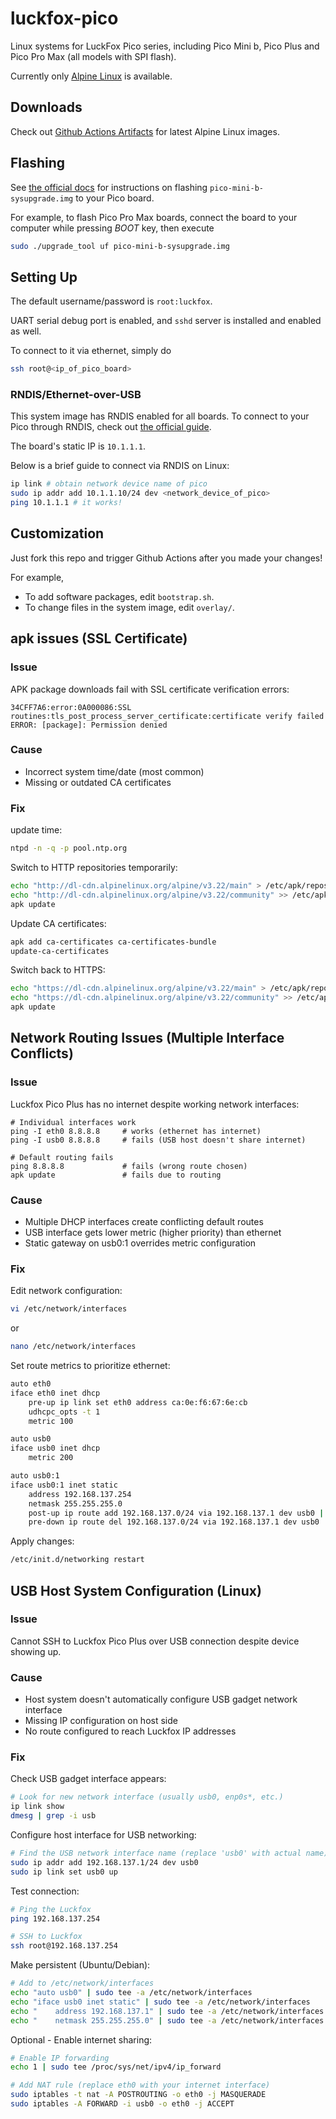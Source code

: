 # luckfox-pico

Linux systems for LuckFox Pico series, including
Pico Mini b, Pico Plus and Pico Pro Max (all models with SPI flash).

Currently only [Alpine Linux](https://alpinelinux.org/) is available.

## Downloads

Check out
[Github Actions Artifacts](https://github.com/soyflourbread/luckfox-pico/actions/workflows/main.yml)
for latest Alpine Linux images.

## Flashing

See
[the official docs](https://wiki.luckfox.com/Luckfox-Pico/Linux-MacOS-Burn-Image)
for instructions on flashing `pico-mini-b-sysupgrade.img` to your Pico board.

For example, to flash Pico Pro Max boards,
connect the board to your computer while pressing _BOOT_ key, then execute
```bash
sudo ./upgrade_tool uf pico-mini-b-sysupgrade.img
```

## Setting Up

The default username/password is `root:luckfox`.

UART serial debug port is enabled,
and `sshd` server is installed and enabled as well.

To connect to it via ethernet, simply do
```bash
ssh root@<ip_of_pico_board>
```

### RNDIS/Ethernet-over-USB

This system image has RNDIS enabled for all boards.
To connect to your Pico through RNDIS,
check out [the official guide](https://wiki.luckfox.com/Luckfox-Pico/SSH-Telnet-Login/).

The board's static IP is `10.1.1.1`.

Below is a brief guide to connect via RNDIS on Linux:
```bash
ip link # obtain network device name of pico
sudo ip addr add 10.1.1.10/24 dev <network_device_of_pico>
ping 10.1.1.1 # it works!
```

## Customization

Just fork this repo and trigger Github Actions after you made your changes!

For example,
* To add software packages, edit `bootstrap.sh`.
* To change files in the system image, edit `overlay/`.

## apk issues (SSL Certificate)

### Issue

APK package downloads fail with SSL certificate verification errors:

```text
34CFF7A6:error:0A000086:SSL routines:tls_post_process_server_certificate:certificate verify failed
ERROR: [package]: Permission denied
```

### Cause

* Incorrect system time/date (most common)
* Missing or outdated CA certificates

### Fix

update time:

```bash
ntpd -n -q -p pool.ntp.org
```

Switch to HTTP repositories temporarily:

```bash
echo "http://dl-cdn.alpinelinux.org/alpine/v3.22/main" > /etc/apk/repositories
echo "http://dl-cdn.alpinelinux.org/alpine/v3.22/community" >> /etc/apk/repositories
apk update
```

Update CA certificates:

```bash
apk add ca-certificates ca-certificates-bundle
update-ca-certificates
```

Switch back to HTTPS:

```bash
echo "https://dl-cdn.alpinelinux.org/alpine/v3.22/main" > /etc/apk/repositories
echo "https://dl-cdn.alpinelinux.org/alpine/v3.22/community" >> /etc/apk/repositories
apk update
```

## Network Routing Issues (Multiple Interface Conflicts)

### Issue

Luckfox Pico Plus has no internet despite working network interfaces:

```text
# Individual interfaces work
ping -I eth0 8.8.8.8     # works (ethernet has internet)
ping -I usb0 8.8.8.8     # fails (USB host doesn't share internet)

# Default routing fails
ping 8.8.8.8             # fails (wrong route chosen)
apk update               # fails due to routing
```

### Cause

* Multiple DHCP interfaces create conflicting default routes
* USB interface gets lower metric (higher priority) than ethernet
* Static gateway on usb0:1 overrides metric configuration

### Fix

Edit network configuration:

```bash
vi /etc/network/interfaces
```
or 
```bash
nano /etc/network/interfaces
```

Set route metrics to prioritize ethernet:

```bash
auto eth0
iface eth0 inet dhcp
    pre-up ip link set eth0 address ca:0e:f6:67:6e:cb
    udhcpc_opts -t 1
    metric 100

auto usb0
iface usb0 inet dhcp
    metric 200

auto usb0:1
iface usb0:1 inet static
    address 192.168.137.254
    netmask 255.255.255.0
    post-up ip route add 192.168.137.0/24 via 192.168.137.1 dev usb0 || true
    pre-down ip route del 192.168.137.0/24 via 192.168.137.1 dev usb0 || true
```

Apply changes:

```bash
/etc/init.d/networking restart
```

## USB Host System Configuration (Linux)

### Issue

Cannot SSH to Luckfox Pico Plus over USB connection despite device showing up.

### Cause

* Host system doesn't automatically configure USB gadget network interface
* Missing IP configuration on host side
* No route configured to reach Luckfox IP addresses

### Fix

Check USB gadget interface appears:

```bash
# Look for new network interface (usually usb0, enp0s*, etc.)
ip link show
dmesg | grep -i usb
```

Configure host interface for USB networking:

```bash
# Find the USB network interface name (replace 'usb0' with actual name)
sudo ip addr add 192.168.137.1/24 dev usb0
sudo ip link set usb0 up
```

Test connection:

```bash
# Ping the Luckfox
ping 192.168.137.254

# SSH to Luckfox
ssh root@192.168.137.254
```

Make persistent (Ubuntu/Debian):

```bash
# Add to /etc/network/interfaces
echo "auto usb0" | sudo tee -a /etc/network/interfaces
echo "iface usb0 inet static" | sudo tee -a /etc/network/interfaces
echo "    address 192.168.137.1" | sudo tee -a /etc/network/interfaces
echo "    netmask 255.255.255.0" | sudo tee -a /etc/network/interfaces
```

Optional - Enable internet sharing:

```bash
# Enable IP forwarding
echo 1 | sudo tee /proc/sys/net/ipv4/ip_forward

# Add NAT rule (replace eth0 with your internet interface)
sudo iptables -t nat -A POSTROUTING -o eth0 -j MASQUERADE
sudo iptables -A FORWARD -i usb0 -o eth0 -j ACCEPT
```